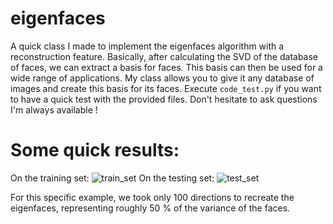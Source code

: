 # eigenfaces
  A quick class I made to implement the eigenfaces algorithm with a reconstruction feature. Basically, after calculating the SVD of the database of faces, we can extract a basis for faces. This basis can then be used for a wide range of applications. My class allows you to give it any database of images and create this basis for its faces. Execute `code_test.py` if you want to have a quick test with the provided files. Don't hesitate to ask questions I'm always available !
  
# Some quick results:
On the training set:
![train_set](https://user-images.githubusercontent.com/72573031/115107316-5f59c300-9f6a-11eb-91ae-82477350d4f0.png)
On the testing set:
![test_set](https://user-images.githubusercontent.com/72573031/115107318-62ed4a00-9f6a-11eb-909d-61d4645cd750.png)

For this specific example, we took only 100 directions to recreate the eigenfaces, representing roughly 50 % of the variance of the faces.
